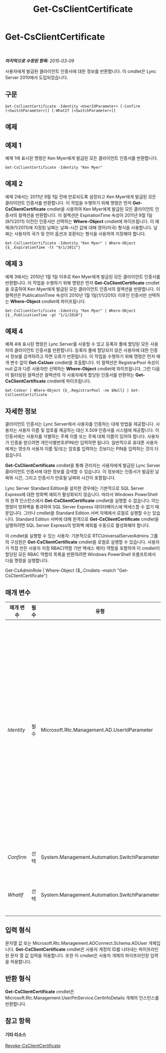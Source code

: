 ﻿---
title: Get-CsClientCertificate
TOCTitle: Get-CsClientCertificate
ms:assetid: 0949288e-9df2-42c4-8297-0dc4cb40d544
ms:mtpsurl: https://technet.microsoft.com/ko-kr/library/Gg398143(v=OCS.15)
ms:contentKeyID: 49302742
ms.date: 08/10/2015
mtps_version: v=OCS.15
ms.translationtype: HT
---

# Get-CsClientCertificate

 

_**마지막으로 수정된 항목:** 2015-03-09_

사용자에게 발급된 클라이언트 인증서에 대한 정보를 반환합니다. 이 cmdlet은 Lync Server 2010에서 도입되었습니다.

## 구문

    Get-CsClientCertificate -Identity <UserIdParameter> [-Confirm [<SwitchParameter>]] [-WhatIf [<SwitchParameter>]]

## 예제

## 예제 1

예제 1에 표시된 명령은 Ken Myer에게 발급된 모든 클라이언트 인증서를 반환합니다.

    Get-CsClientCertificate -Identity "Ken Myer"

## 예제 2

예제 2에서는 2011년 9월 1일 전에 만료되도록 설정되고 Ken Myer에게 발급된 모든 클라이언트 인증서를 반환합니다. 이 작업을 수행하기 위해 명령은 먼저 **Get-CsClientCertificate** cmdlet을 사용하여 Ken Myer에게 발급된 모든 클라이언트 인증서의 컬렉션을 반환합니다. 이 컬렉션은 ExpirationTime 속성이 2011년 9월 1일(9/1/2011) 이전인 인증서만 선택하는 **Where-Object** cmdlet에 파이프됩니다. 이 예제(9/1/2011)에 지정된 날짜는 날짜-시간 값에 대해 영어(미국) 형식을 사용합니다. 날짜는 사용자의 국가 및 언어 옵션과 호환되는 형식을 사용하여 지정해야 합니다.

    Get-CsClientCertificate -Identity "Ken Myer" | Where-Object {$_.ExpirationTime -lt "9/1/2011"}

## 예제 3

예제 3에서는 2010년 1월 1일 이후로 Ken Myer에게 발급된 모든 클라이언트 인증서를 반환합니다. 이 작업을 수행하기 위해 명령은 먼저 **Get-CsClientCertificate** cmdlet을 호출하여 Ken Myer에게 발급된 모든 클라이언트 인증서의 컬렉션을 반환합니다. 이 컬렉션은 PublicationTime 속성이 2010년 1월 1일(1/1/2010) 이후인 인증서만 선택하는 **Where-Object** cmdlet에 파이프됩니다.

    Get-CsClientCertificate -Identity "Ken Myer" | Where-Object {$_.PublicationTime -gt "1/1/2010"}

## 예제 4

예제 4에 표시된 명령은 Lync Server를 사용할 수 있고 등록자 풀에 할당된 모든 사용자의 클라이언트 인증서를 반환합니다. 등록자 풀에 할당되지 않은 사용자에 대한 인증서 정보를 검색하려고 하면 오류가 반환됩니다. 이 작업을 수행하기 위해 명령은 먼저 매개 변수 없이 **Get-CsUser** cmdlet을 호출합니다. 이 컬렉션은 RegistrarPool 속성이 null 값과 다른 사용자만 선택하는 **Where-Object** cmdlet에 파이프됩니다. 그런 다음 이 필터링된 컬렉션은 컬렉션의 각 사용자에게 할당된 인증서를 반환하는 **Get-CsClientCertificate** cmdlet에 파이프됩니다.

    Get-CsUser | Where-Object {$_.RegistrarPool -ne $Null} | Get-CsClientCertificate

## 자세한 정보

클라이언트 인증서는 Lync Server에서 사용자를 인증하는 대체 방법을 제공합니다. 사용자는 사용자 이름 및 암호를 제공하는 대신 X.509 인증서를 시스템에 제공합니다. 이 인증서에는 사용자를 식별하는 주체 이름 또는 주체 대체 이름이 있어야 합니다. 사용자가 인증을 받으려면 개인식별번호(PIN)만 입력하면 됩니다. 일반적으로 휴대폰 사용자에게는 영숫자 사용자 이름 및/또는 암호를 입력하는 것보다는 PIN을 입력하는 것이 더 쉽습니다.

**Get-CsClientCertificate** cmdlet을 통해 관리자는 사용자에게 발급된 Lync Server 클라이언트 인증서에 대한 정보를 검색할 수 있습니다. 이 정보에는 인증서가 발급된 날짜와 시간, 그리고 인증서가 만료될 날짜와 시간이 포함됩니다.

Lync Server Standard Edition을 설치한 경우에는 기본적으로 SQL Server Express에 대한 방화벽 예외가 활성화되지 않습니다. 따라서 Windows PowerShell의 원격 인스턴스에서 **Get-CsClientCertificate** cmdlet을 실행할 수 없습니다. 이는 명령이 방화벽을 통과하여 SQL Server Express 데이터베이스에 액세스할 수 없기 때문입니다. 그러나 cmdlet을 Standard Edition 서버 자체에서 로컬로 실행할 수는 있습니다. Standard Edition 서버에 대해 원격으로 **Get-CsClientCertificate** cmdlet을 실행하려면 SQL Server Express의 방화벽 예외를 수동으로 활성화해야 합니다.

이 cmdlet을 실행할 수 있는 사용자: 기본적으로 RTCUniversalServerAdmins 그룹의 구성원은 **Get-CsClientCertificate** cmdlet을 로컬로 실행할 수 있습니다. 사용자가 직접 만든 사용자 지정 RBAC(역할 기반 액세스 제어) 역할을 포함하여 이 cmdlet이 할당된 모든 RBAC 역할의 목록을 반환하려면 Windows PowerShell 프롬프트에서 다음 명령을 실행합니다.

Get-CsAdminRole | Where-Object {$\_.Cmdlets –match "Get-CsClientCertificate"}

## 매개 변수


<table>
<colgroup>
<col style="width: 25%" />
<col style="width: 25%" />
<col style="width: 25%" />
<col style="width: 25%" />
</colgroup>
<thead>
<tr class="header">
<th>매개 변수</th>
<th>필수</th>
<th>유형</th>
<th>설명</th>
</tr>
</thead>
<tbody>
<tr class="odd">
<td><p><em>Identity</em></p></td>
<td><p>필수</p></td>
<td><p>Microsoft.Rtc.Management.AD.UserIdParameter</p></td>
<td><p>인증서 정보를 검색할 사용자 계정의 ID를 나타냅니다. 사용자 ID는 네 가지 형식 중 하나를 사용하여 지정할 수 있는데, 이러한 형식은 1) 사용자의 SIP(Session Initiation Protocol) 주소, 2) 사용자의 UPN(사용자 계정 이름), 3) 도메인\로그온 형태인 사용자의 도메인 이름 및 로그온 이름(예: litwareinc\kenmyer) 및 4) 사용자의 Active Directory 표시 이름(예: Ken Myer)입니다. 또한 사용자의 Active Directory 고유 이름을 사용하여 사용자 계정을 참조할 수도 있습니다.</p>
<p>사용자 ID를 지정할 때는 와일드카드를 사용할 수 없습니다.</p>
<p></p></td>
</tr>
<tr class="even">
<td><p><em>Confirm</em></p></td>
<td><p>선택</p></td>
<td><p>System.Management.Automation.SwitchParameter</p></td>
<td><p>명령을 실행하기 전에 확인 메시지를 표시합니다.</p></td>
</tr>
<tr class="odd">
<td><p><em>WhatIf</em></p></td>
<td><p>선택</p></td>
<td><p>System.Management.Automation.SwitchParameter</p></td>
<td><p>명령을 실제로 실행하지 않고도 명령이 실행될 경우 발생할 수 있는 현상을 설명합니다.</p></td>
</tr>
</tbody>
</table>


## 입력 형식

문자열 값 또는 Microsoft.Rtc.Management.ADConnect.Schema.ADUser 개체입니다. **Get-CsClientCertificate** cmdlet은 사용자 계정의 ID를 나타내는 파이프라인된 문자 열 값 입력을 허용합니다. 또한 이 cmdlet은 사용자 개체의 파이프라인된 입력을 허용합니다.

## 반환 형식

**Get-CsClientCertificate** cmdlet은 Microsoft.Rtc.Management.UserPinService.CertInfoDetails 개체의 인스턴스를 반환합니다.

## 참고 항목

#### 기타 리소스

[Revoke-CsClientCertificate](revoke-csclientcertificate.md)

